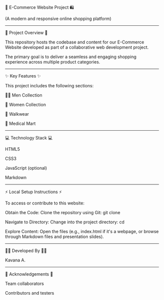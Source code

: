 🛒 E-Commerce Website Project 🛍

(A modern and responsive online shopping platform)


---

🌟 Project Overview 🌟

This repository hosts the codebase and content for our E-Commerce Website developed as part of a collaborative web development project.

The primary goal is to deliver a seamless and engaging shopping experience across multiple product categories.


---

✨ Key Features ✨

This project includes the following sections:

🧍‍♂ Men Collection

👩 Women Collection

🥾 Walkwear

🏥 Medical Mart



---

💻 Technology Stack 💻

HTML5

CSS3

JavaScript (optional)

Markdown



---

⚡ Local Setup Instructions ⚡


To access or contribute to this website:

Obtain the Code: Clone the repository using Git: git clone <your-repository-url> 

Navigate to Directory: Change into the project directory: cd <repository-name>

Explore Content: Open the files (e.g., index.html if it's a webpage, or browse through Markdown files and presentation slides). 

---

👩‍💻 Developed By 👩‍💻

Kavana A.



---

🙏 Acknowledgements 🙏

Team collaborators

Contributors and testers

